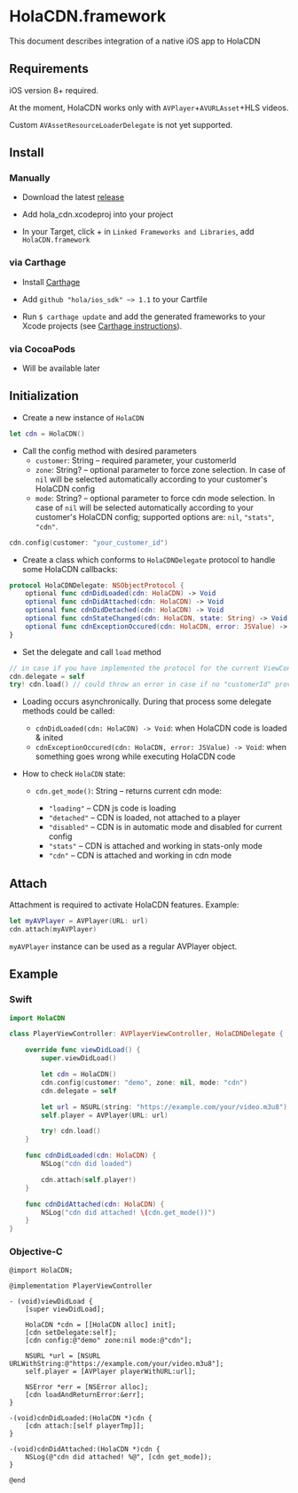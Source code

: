 # HolaCDN.framework

This document describes integration of a native iOS app to HolaCDN

## Requirements

iOS version 8+ required.

At the moment, HolaCDN works only with `AVPlayer`+`AVURLAsset`+HLS videos.

Custom `AVAssetResourceLoaderDelegate` is not yet supported.

## Install

### Manually

- Download the latest [release](https://github.com/hola/ios_sdk/releases)

- Add hola_cdn.xcodeproj into your project

- In your Target, click + in `Linked Frameworks and Libraries`, add `HolaCDN.framework`

### via Carthage

- Install [Carthage](https://github.com/Carthage/Carthage#installing-carthage)

- Add `github "hola/ios_sdk" ~> 1.1` to your Cartfile

- Run `$ carthage update` and add the generated frameworks to your Xcode projects (see [Carthage instructions](https://github.com/Carthage/Carthage#adding-frameworks-to-an-application)).

### via CocoaPods

- Will be available later

## Initialization

- Create a new instance of `HolaCDN`

```swift
let cdn = HolaCDN()
```

- Call the config method with desired parameters
  - `customer`: String – required parameter, your customerId
  - `zone`: String? – optional parameter to force zone selection. In case of `nil` will be selected automatically according to your customer's HolaCDN config
  - `mode`: String? – optional parameter to force cdn mode selection. In case of `nil` will be selected automatically according to your customer's HolaCDN config; supported options are: `nil`, `"stats"`, `"cdn"`.

```swift
cdn.config(customer: "your_customer_id")
```

- Create a class which conforms to `HolaCDNDelegate` protocol to
handle some HolaCDN callbacks:

```swift
protocol HolaCDNDelegate: NSObjectProtocol {
    optional func cdnDidLoaded(cdn: HolaCDN) -> Void
    optional func cdnDidAttached(cdn: HolaCDN) -> Void
    optional func cdnDidDetached(cdn: HolaCDN) -> Void
    optional func cdnStateChanged(cdn: HolaCDN, state: String) -> Void
    optional func cdnExceptionOccured(cdn: HolaCDN, error: JSValue) -> Void
}
```

- Set the delegate and call `load` method

```swift
// in case if you have implemented the protocol for the current ViewController
cdn.delegate = self
try! cdn.load() // could throw an error in case if no "customerId" provided with cdn.config method
```

- Loading occurs asynchronically. During that process some delegate
methods could be called:

  - `cdnDidLoaded(cdn: HolaCDN) -> Void`: when HolaCDN code is loaded & inited
  - `cdnExceptionOccured(cdn: HolaCDN, error: JSValue) -> Void`:
when something goes wrong while executing HolaCDN code

- How to check `HolaCDN` state:

  - `cdn.get_mode()`: String – returns current cdn mode:

    - `"loading"` – CDN js code is loading
    - `"detached"` – CDN is loaded, not attached to a player
    - `"disabled"` – CDN is in automatic mode and disabled for current config
    - `"stats"` – CDN is attached and working in stats-only mode
    - `"cdn"` – CDN is attached and working in cdn mode

## Attach

Attachment is required to activate HolaCDN features. Example:

```swift
let myAVPlayer = AVPlayer(URL: url)
cdn.attach(myAVPlayer)
```

`myAVPlayer` instance can be used as a regular AVPlayer object.

## Example

### Swift

```swift
import HolaCDN

class PlayerViewController: AVPlayerViewController, HolaCDNDelegate {

    override func viewDidLoad() {
        super.viewDidLoad()

        let cdn = HolaCDN()
        cdn.config(customer: "demo", zone: nil, mode: "cdn")
        cdn.delegate = self

        let url = NSURL(string: "https://example.com/your/video.m3u8")!
        self.player = AVPlayer(URL: url)

        try! cdn.load()
    }

    func cdnDidLoaded(cdn: HolaCDN) {
        NSLog("cdn did loaded")

        cdn.attach(self.player!)
    }

    func cdnDidAttached(cdn: HolaCDN) {
        NSLog("cdn did attached! \(cdn.get_mode())")
    }
}
```

### Objective-C

```objc
@import HolaCDN;

@implementation PlayerViewController

- (void)viewDidLoad {
    [super viewDidLoad];

    HolaCDN *cdn = [[HolaCDN alloc] init];
    [cdn setDelegate:self];
    [cdn config:@"demo" zone:nil mode:@"cdn"];

    NSURL *url = [NSURL URLWithString:@"https://example.com/your/video.m3u8"];
    self.player = [AVPlayer playerWithURL:url];

    NSError *err = [NSError alloc];
    [cdn loadAndReturnError:&err];
}

-(void)cdnDidLoaded:(HolaCDN *)cdn {
    [cdn attach:[self playerTmp]];
}

-(void)cdnDidAttached:(HolaCDN *)cdn {
    NSLog(@"cdn did attached! %@", [cdn get_mode]);
}

@end
```
